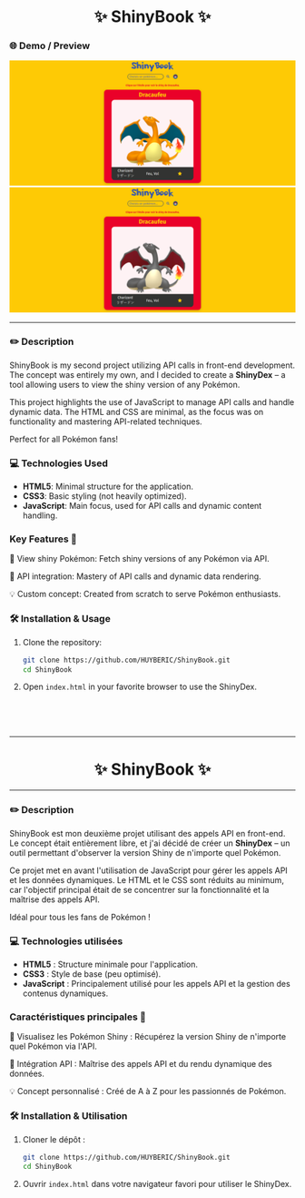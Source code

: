 <h1 align="center"> ✨ ShinyBook ✨ </h1>

### 🌐 Demo / Preview
![preview](assets/preview.png)
![preview](assets/preview2.png)

---

### ✏️ **Description**
ShinyBook is my second project utilizing API calls in front-end development. The concept was entirely my own, and I decided to create a **ShinyDex** – a tool allowing users to view the shiny version of any Pokémon.  

This project highlights the use of JavaScript to manage API calls and handle dynamic data. The HTML and CSS are minimal, as the focus was on functionality and mastering API-related techniques.

Perfect for all Pokémon fans!

### 💻 **Technologies Used**
- **HTML5**: Minimal structure for the application.
- **CSS3**: Basic styling (not heavily optimized).
- **JavaScript**: Main focus, used for API calls and dynamic content handling.

### **Key Features** 🚀
🎯 View shiny Pokémon: Fetch shiny versions of any Pokémon via API.

🔗 API integration: Mastery of API calls and dynamic data rendering.

💡 Custom concept: Created from scratch to serve Pokémon enthusiasts.

### 🛠️ **Installation & Usage**
1. Clone the repository:
   ```bash
   git clone https://github.com/HUYBERIC/ShinyBook.git
   cd ShinyBook
   ```

2. Open `index.html` in your favorite browser to use the ShinyDex.

<br>
<br>
<br>

---

<h1 align="center"> ✨ ShinyBook ✨ </h1>

---

### ✏️ **Description**
ShinyBook est mon deuxième projet utilisant des appels API en front-end. Le concept était entièrement libre, et j'ai décidé de créer un **ShinyDex** – un outil permettant d'observer la version Shiny de n'importe quel Pokémon.  

Ce projet met en avant l'utilisation de JavaScript pour gérer les appels API et les données dynamiques. Le HTML et le CSS sont réduits au minimum, car l'objectif principal était de se concentrer sur la fonctionnalité et la maîtrise des appels API.

Idéal pour tous les fans de Pokémon !

### 💻 **Technologies utilisées**
- **HTML5** : Structure minimale pour l'application.
- **CSS3** : Style de base (peu optimisé).
- **JavaScript** : Principalement utilisé pour les appels API et la gestion des contenus dynamiques.

### **Caractéristiques principales** 🚀
🎯 Visualisez les Pokémon Shiny : Récupérez la version Shiny de n'importe quel Pokémon via l'API.

🔗 Intégration API : Maîtrise des appels API et du rendu dynamique des données.

💡 Concept personnalisé : Créé de A à Z pour les passionnés de Pokémon.

### 🛠️ **Installation & Utilisation**
1. Cloner le dépôt :
   ```bash
   git clone https://github.com/HUYBERIC/ShinyBook.git
   cd ShinyBook
   ```

2. Ouvrir `index.html` dans votre navigateur favori pour utiliser le ShinyDex.
